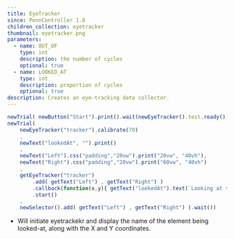 ```yaml
---
title: EyeTracker
since: PennController 1.8
children_collection: eyetracker
thumbnail: eyetracker.png
parameters:
  - name: OUT_OF
    type: int
    description: the number of cycles
    optional: true
  - name: LOOKED_AT
    type: int
    description: proportion of cycles
    optional: true
description: Creates an eye-tracking data collector.
---
```


```javascript
newTrial( newButton("Start").print().wait(newEyeTracker().test.ready()) )
newTrial(
    newEyeTracker("tracker").calibrate(70)
    ,
    newText("lookedAt", "").print()
    ,
    newText("Left").css("padding","20vw").print("20vw", "40vh"),
    newText("Right").css("padding","20vw").print("60vw", "40vh")
    ,
    getEyeTracker("tracker")
        .add( getText("Left") , getText("Right") )
        .callback(function(x,y){ getText("lookedAt").text(`Looking at ${this.id} (${x},${y})`)._runPromises(); })
        .start()
    ,
    newSelector().add( getText("Left") , getText("Right") ).wait())
```

+ Will initiate eyetrackekr and display the name of the element being looked-at, along with the X and Y coordinates.

